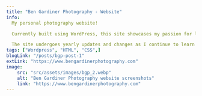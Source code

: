 ```yaml
---
title: "Ben Gardiner Photography - Website"
info:
  My personal photography website!

  Currently built using WordPress, this site showcases my passion for landscape and nature photography.

  The site undergoes yearly updates and changes as I continue to learn and improve my skills as a developer and photographer.
tags: ["Wordpress", "HTML", "CSS",]
blogLink: "/posts/bgp-post-1"
extLink: "https://www.bengardinerphotography.com"
image:
    src: "src/assets/images/bgp_2.webp"
    alt: "Ben Gardiner Photography website screenshots"
    link: "https://www.bengardinerphotography.com"
---
```

